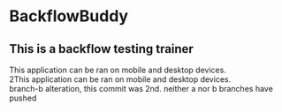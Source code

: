 # BackflowBuddy

<h2>This is a backflow testing trainer</h2>

<div>This application can be ran on mobile and desktop devices.</div>
<div>2This application can be ran on mobile and desktop devices.</div>


<div>branch-b alteration, this commit was 2nd. neither a nor b branches have pushed</div>
